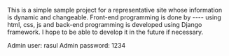 This is a simple sample project for a representative site whose information is dynamic and changeable.
Front-end programming is done by ---- using html, css, js and back-end programming is developed using Django framework.
I hope to be able to develop it in the future if necessary.

Admin user: rasul
Admin password: 1234

